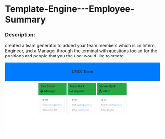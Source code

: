 # Template-Engine---Employee-Summary




### Description: 
created a team generator to added your team members which is an Intern, Engineer, and a Manager through the terminal with questions too ad for the positions and people that you the user would like to create.

![alt image](./Assets/screenshot.png)

